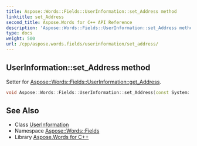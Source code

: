 ```yaml
---
title: Aspose::Words::Fields::UserInformation::set_Address method
linktitle: set_Address
second_title: Aspose.Words for C++ API Reference
description: 'Aspose::Words::Fields::UserInformation::set_Address method. Setter for Aspose::Words::Fields::UserInformation::get_Address in C++.'
type: docs
weight: 500
url: /cpp/aspose.words.fields/userinformation/set_address/
---
```

## UserInformation::set_Address method


Setter for [Aspose::Words::Fields::UserInformation::get_Address](../get_address/).

```cpp
void Aspose::Words::Fields::UserInformation::set_Address(const System::String &value)
```

## See Also

* Class [UserInformation](../)
* Namespace [Aspose::Words::Fields](../../)
* Library [Aspose.Words for C++](../../../)
